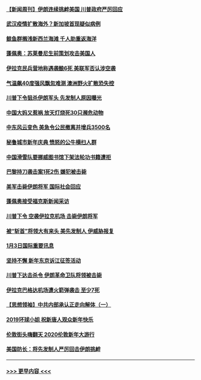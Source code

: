 #### [【新闻周刊】伊朗连续挑衅美国 川普政府严厉回应](../pages/prog202/a102745484.md?t=01051001) 
#### [武汉疫情扩散海外？新加坡首现疑似病例](../pages/prog202/a102745347.md?t=01051001) 
#### [鲸鱼群搁浅新西兰海滩 千人助重返海洋](../pages/prog202/a102745257.md?t=01051001) 
#### [蓬佩奥：苏莱曼尼生前策划攻击美国人](../pages/prog202/a102745305.md?t=01051001) 
#### [伊拉克民兵营地称遇袭酿6死 美联军否认涉空袭](../pages/prog202/a102745093.md?t=01051001) 
#### [气温飙40度强风飘忽难测 澳洲野火扩散恐失控](../pages/prog202/a102744951.md?t=01051001) 
#### [川普下令狙杀伊朗军头 先发制人原因曝光](../pages/prog202/a102744900.md?t=01051001) 
#### [中国大妈又惹祸 放天灯烧死30只濒危动物](../pages/prog202/a102744899.md?t=01051001) 
#### [中东风云变色 美急令公民撤离并增兵3500名](../pages/prog202/a102744827.md?t=01051001) 
#### [秘鲁城市新年庆典 愤怒的公牛横扫人群](../pages/prog202/a102744618.md?t=01051001) 
#### [中国滑雪队要挪威图书馆下架法轮功书籍遭拒](../pages/prog202/a102744639.md?t=01051001) 
#### [巴黎持刀袭击案1死2伤 嫌犯被击毙](../pages/prog202/a102744566.md?t=01051001) 
#### [美军击毙伊朗将军 国际社会回应](../pages/prog202/a102744485.md?t=01051001) 
#### [蓬佩奥接受福克斯新闻采访](../pages/prog202/a102744480.md?t=01051001) 
#### [川普下令 空袭伊拉克机场 击毙伊朗将军](../pages/prog202/a102744470.md?t=01051001) 
#### [被“斩首”将领大有来头 美先发制人 伊威胁报复](../pages/prog202/a102744454.md?t=01051001) 
#### [1月3日国际重要讯息](../pages/prog202/a102744301.md?t=01051001) 
#### [坚持不懈 新年东京诉江征签活动](../pages/prog202/a102744303.md?t=01051001) 
#### [川普下达击杀令 伊朗革命卫队将领被击毙](../pages/prog202/a102741911.md?t=01051001) 
#### [伊拉克巴格达机场遭火箭弹袭击 至少7死](../pages/prog202/a102744115.md?t=01051001) 
#### [【思想领袖】中共内部承认正走向解体（一）](../pages/prog202/a102744097.md?t=01051001) 
#### [2019环球小姐 祝新唐人观众新年快乐](../pages/prog202/a102744043.md?t=01051001) 
#### [伦敦街头嗨翻天 2020伦敦新年大游行](../pages/prog202/a102743925.md?t=01051001) 
#### [美国防长：将先发制人严厉回击伊朗挑衅](../pages/prog202/a102743930.md?t=01051001) 

----
#### [ >>> 更早内容 <<< ](../indexes/prog202-earlier.md)
